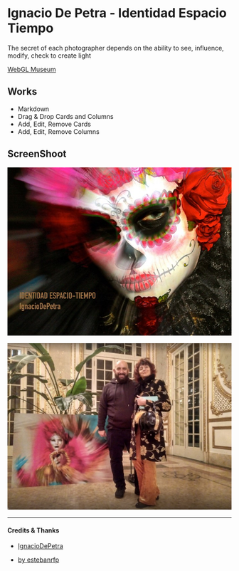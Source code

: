 # Ignacio De Petra - Identidad Espacio Tiempo

The secret of each photographer depends on the ability to see, influence, modify, check to create light

[WebGL Museum](https://estebanrfp.github.io/ignaciodepetra/)

## Works
- Markdown
- Drag & Drop Cards and Columns
- Add, Edit, Remove Cards
- Add, Edit, Remove Columns

## ScreenShoot

![identidad espacio tiempo](docs/screenshot.jpg)

![GitHub Logo](docs/ignaciodepetra.jpg)

-------------

#### Credits & Thanks
* [IgnacioDePetra](https://estebanrfp.github.io/ignaciodepetra/)

* [by estebanrfp](https://desarrolloactivo.com/)
